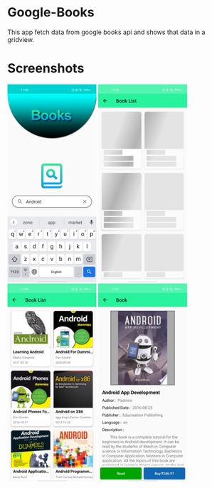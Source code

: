 # Google-Books
This app fetch data from google books api and shows that data in a gridview.
# Screenshots
<div class="row">
  <img src="screenshots/search.jpg" width="200"/>
  <img src="screenshots/shimmer.jpg" width="200"/>
  <img src="screenshots/gridview.jpg" width="200"/>
  <img src="screenshots/book.jpg" width="200"/>
</dib>
